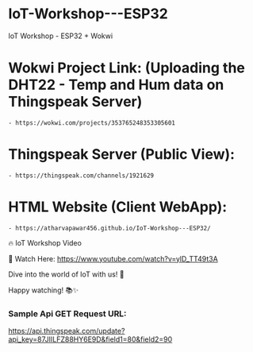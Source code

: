 # IoT-Workshop---ESP32
IoT Workshop - ESP32 + Wokwi


# Wokwi Project Link: (Uploading the DHT22 - Temp and Hum data on Thingspeak Server)

    - https://wokwi.com/projects/353765248353305601


# Thingspeak Server (Public View):

    - https://thingspeak.com/channels/1921629


# HTML Website (Client WebApp):

    - https://atharvapawar456.github.io/IoT-Workshop---ESP32/



🔥 IoT Workshop Video 

👀 Watch Here: https://www.youtube.com/watch?v=ylD_TT49t3A

Dive into the world of IoT with us! 🚀

Happy watching! 📚✨





### Sample Api GET Request URL:

https://api.thingspeak.com/update?api_key=87JIILFZ88HY6E9D&field1=80&field2=90